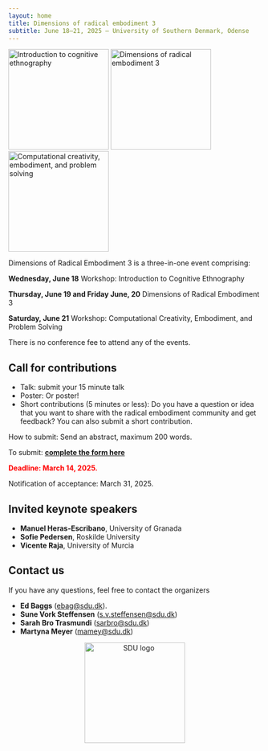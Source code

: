 ```yaml
---
layout: home
title: Dimensions of radical embodiment 3
subtitle: June 18–21, 2025 — University of Southern Denmark, Odense
---
```


<div class="text-center">
  <img src="{{ 'assets/img/cognitive_ethnography_poster.png' | relative_url }}" alt="Introduction to cognitive ethnography" width="200"/>
  <img src="{{ 'assets/img/dre3_poster.png' | relative_url }}" alt="Dimensions of radical embodiment 3" width="200" />
  <img src="{{ 'assets/img/problem_solving_poster.png' | relative_url }}" alt="Computational creativity, embodiment, and problem solving" width="200" />
</div>

Dimensions of Radical Embodiment 3 is a three-in-one event comprising:

**Wednesday, June 18** Workshop: Introduction to Cognitive Ethnography

**Thursday, June 19 and Friday June, 20** Dimensions of Radical Embodiment 3

**Saturday, June 21** Workshop: Computational Creativity, Embodiment, and Problem Solving

There is no conference fee to attend any of the events.

## Call for contributions
- Talk: submit your 15 minute talk 
- Poster: Or poster!
- Short contributions (5 minutes or less): Do you have a question or idea that you want to share with the radical embodiment community and get feedback? You can also submit a short contribution.

How to submit: Send an abstract, maximum 200 words.

To submit: [**complete the form here**](https://forms.gle/s6vA5bnYCurdYjoB9)

<span style="color:red">**Deadline: March 14, 2025.**</span>

Notification of acceptance: March 31, 2025.

## Invited keynote speakers
- **Manuel Heras-Escribano**, University of Granada
- **Sofie Pedersen**, Roskilde University
- **Vicente Raja**, University of Murcia

## Contact us

If you have any questions, feel free to contact the organizers
- **Ed Baggs** (ebag@sdu.dk).
- **Sune Vork Steffensen** (s.v.steffensen@sdu.dk)
- **Sarah Bro Trasmundi** (sarbro@sdu.dk)
- **Martyna Meyer** (mamey@sdu.dk)

<div style="text-align: center;">
<img src="https://github.com/user-attachments/assets/7087a7ba-685f-4137-91c8-02a296c123f8" alt="SDU logo" width="200"/>
</div>
